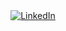 <div align="center">
    <!-- Replace href with your links -->
    <a href="https://www.linkedin.com/in/feed/?trk=guest_homepage-basic_nav-header-signin/">
        <img src="https://img.shields.io/badge/LinkedIn-0077B5?style=for-the-badge&logo=linkedin&logoColor=white" alt="LinkedIn"/>
    </a>
</div>
